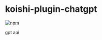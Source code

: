 # koishi-plugin-chatgpt

[![npm](https://img.shields.io/npm/v/koishi-plugin-chatgpt?style=flat-square)](https://www.npmjs.com/package/koishi-plugin-chatgpt)

gpt api

